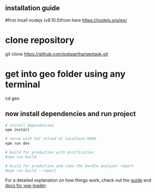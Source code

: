 ## installation guide

#first insall nodejs (v8.10.0)from here
https://nodejs.org/en/

# clone repository
git clone https://github.com/pskpartha/geotask.git

# get into geo folder using any terminal
cd geo

## now install dependencies and run project

``` bash
# install dependencies
npm install

# serve with hot reload at localhost:8080
npm run dev

# build for production with minification
#npm run build

# build for production and view the bundle analyzer report
#npm run build --report
```

For a detailed explanation on how things work, check out the [guide](http://vuejs-templates.github.io/webpack/) and [docs for vue-loader](http://vuejs.github.io/vue-loader).
